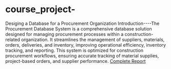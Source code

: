 # course_project-
Desiging a Database for a Procurement Organization
Introduction----The Procurement Database System is a comprehensive database solution designed for managing procurement processes within a construction-related organization. It streamlines the management of suppliers, materials, orders, deliveries, and inventory, improving operational efficiency, inventory tracking, and reporting. This system is optimized for construction procurement workflows, ensuring accurate tracking of material supplies, project-based orders, and supplier performance.
[Complete Report](https://github.com/chinedu360i/course_project-/blob/main/Case%20Study%20Article%20on%20Database%20Design.pdf)
